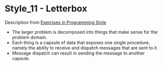 # Style_11 - Letterbox
Description from [Exercises in Programming Style](http://www.amazon.com/Exercises-Programming-Style-Cristina-Videira/dp/1482227371/)
* The larger problem is decomposed into things that make sense for the problem domain.
* Each thing is a capsule of data that exposes one single procedure, namely the ability to receive and dispatch messages that are sent to it.
* Message dispatch can result in sending the message to another capsule.
